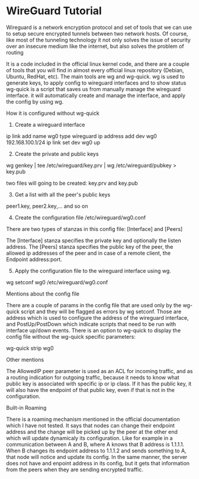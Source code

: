 # WireGuard Tutorial


Wireguard is a network encryption protocol and set of tools that we can use to setup secure encrypted tunnels between two network hosts. 
Of course, like most of the tunneling technology it not only solves the issue of security over an insecure medium like the internet, but also solves the problem of routing

It is a code included in the official linux kernel code, and there are a couple of tools that you will find in almost every official linux repository (Debian, Ubuntu, RedHat, etc).
The main tools are wg and wg-quick. 
wg is used to generate keys, to apply config to wireguard interfaces and to show status
wg-quick is a script that saves us from manually manage the wireguard interface. it will automatically create and manage the interface, and apply the config by using wg. 


How it is configured without wg-quick


1. Create a wireguard interface

ip link add name wg0 type wireguard
ip address add dev wg0 192.168.100.1/24
ip link set dev wg0 up


2. Create the private and public keys


wg genkey | tee /etc/wireguard/key.prv | wg /etc/wireguard/pubkey > key.pub  

two files will going to be created: key.prv and key.pub


3. Get a list with all the peer's public keys

peer1.key, peer2.key,... and so on

4. Create the configuration file /etc/wireguard/wg0.conf

There are two types of stanzas in this config file: [Interface] and [Peers]

The [Interface] stanza specifies the private key and optionally the listen address. 
The [Peers] stanza specifies the public key of the peer, the allowed ip addresses of the peer and in case of a remote client, the Endpoint address:port.

5. Apply the configuration file to the wireguard interface using wg. 

wg setconf wg0 /etc/wireguard/wg0.conf


Mentions about the config file

There are a couple of params in the config file that are used only by the wg-quick script and they will be flagged as errors by wg setconf.
Those are address which is used to configure the address of the wireguard interface, and PostUp/PostDown which indicate scripts that need to be run with interface up/down events.
There is an option to wg-quick to display the config file without the wg-quick specific parameters:

wg-quick strip wg0



Other mentions

The AllowedIP peer parameter is used as an ACL for incoming traffic, and as a routing indication for outgoing traffic, because it needs to know what public key is associated with specific ip or ip class. If it has the public key, it will also have the endpoint of that public key, even if that is not in the configuration.


Built-in Roaming


There is a roaming mechanism mentioned in the official documentation which I have not tested. It says that nodes can change their endpoint address and the change will be picked up by the peer at the other end which will update dynamicaly its configuration.
Like for example in a communication between A and B, where A knows that B address is 1.1.1.1. When B changes its endpoint address to 1.1.1.2 and sends something to A, that node will notice and update its config.
In the same manner, the server does not have and enpoint address in its config, but it gets that information from the peers when they are sending encrypted traffic.








